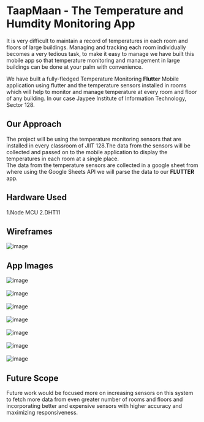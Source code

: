 # TaapMaan - The Temperature and Humdity Monitoring App

It is very difficult to maintain a record of temperatures in each room and floors of large buildings. Managing and tracking each room individually becomes a very tedious task, to make it easy to manage we have built this mobile app so that temperature monitoring and management in large buildings can be done at your palm with convenience.<br>

We have built a fully-fledged Temperature Monitoring **Flutter** Mobile application using flutter and the temperature sensors installed in rooms which will help to monitor and manage temperature at every room and floor of any building. In our case Jaypee Institute of Information Technology, Sector 128.
<br>


## Our Approach

The project will be using the temperature monitoring sensors that are installed in every classroom of JIIT 128.The data from the sensors will be collected and passed on to the mobile application to display the temperatures in each room at a single place.<br>
The data from the temperature sensors are collected in a google sheet from where using the Google Sheets API we will parse the data to our **FLUTTER** app.

## Hardware Used
 1.Node MCU
 2.DHT11
 
## Wireframes
![image](https://user-images.githubusercontent.com/71933640/210734955-012fb45a-5cba-4473-801c-000abac1962c.png)

## App Images
![image](https://user-images.githubusercontent.com/71933640/210735068-3ad6dee1-76f3-484f-a1e6-37faea143ef1.png)<br>
<br>
![image](https://user-images.githubusercontent.com/71933640/210735086-4c8cccad-b00d-4aa4-a7a1-b243ab846bce.png)<br>
<br>
![image](https://user-images.githubusercontent.com/71933640/210735114-f86b84b6-f5cf-4fe7-84bf-9a0cc1022ebb.png)<br>
<br>
![image](https://user-images.githubusercontent.com/71933640/210735132-818e0c32-02c9-4b64-aae9-5318515b391a.png)<br>
<br>
![image](https://user-images.githubusercontent.com/71933640/210735145-9ef1ba8c-c429-439d-baf0-1da613288d4b.png)<br>
<br>
![image](https://user-images.githubusercontent.com/71933640/210735177-a62f5e0d-af96-4118-a49e-92c42b8e2755.png)<br>
<br>
![image](https://user-images.githubusercontent.com/71933640/210735193-93356101-5249-43d3-8f9d-6f929bc41c02.png)<br>


## Future Scope
Future work would be focused more on increasing sensors on this system to fetch more data from even greater number of rooms and floors and incorporating better and expensive sensors with higher accuracy and maximizing responsiveness.







